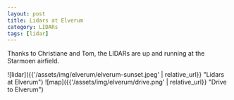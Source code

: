 ```yaml
---
layout: post
title: Lidars at Elverum
category: LIDARs
tags: [lidar]
---
```


Thanks to Christiane and Tom, the LIDARs are up and running at the Starmoen airfield.

![lidar]({{'/assets/img/elverum/elverum-sunset.jpeg' | relative_url}} "Lidars at Elverum")
![map]({{'/assets/img/elverum/drive.png' | relative_url}} "Drive to Elverum")
